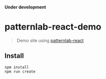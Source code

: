 **Under development**

# patternlab-react-demo
> Demo site using [patternlab-react](https://github.com/peteyg99/patternlab-react)

## Install
```
npm install
npm run create
```